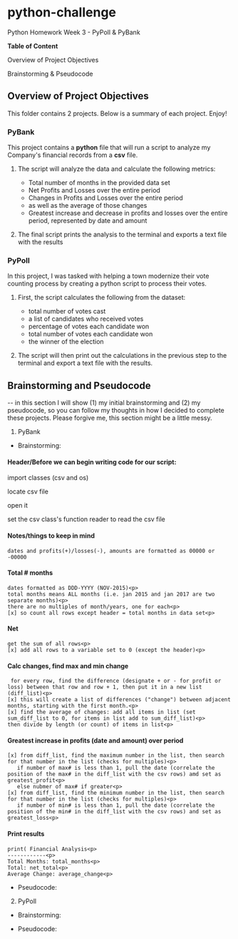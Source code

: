 # python-challenge
Python Homework Week 3 - PyPoll &amp; PyBank

**Table of Content**<p>
Overview of Project Objectives<p>
Brainstorming & Pseudocode
<p><p>
 
## Overview of Project Objectives

This folder contains 2 projects. Below is a summary of each project. Enjoy!

### PyBank 
This project contains a __python__ file that will run a script to analyze my Company's financial records from a **csv** file. 

1. The script will analyze the data and calculate the following metrics: 
   * Total number of months in the provided data set
   * Net Profits and Losses over the entire period
   * Changes in Profits and Losses over the entire period
    * as well as the average of those changes
   * Greatest increase and decrease in profits and losses over the entire period, represented by date and amount
  
2. The final script prints the analysis to the terminal and exports a text file with the results

### PyPoll
In this project, I was tasked with helping a town modernize their vote counting process by creating a python script to process their votes.

1. First, the script calculates the following from the dataset:
   * total number of votes cast
    * a list of candidates who received votes
   * percentage of votes each candidate won
   * total number of votes each candidate won
   * the winner of the election

2. The script will then print out the calculations in the previous step to the terminal and export a text file with the results.

## Brainstorming and Pseudocode
-- in this section I will show (1) my initial brainstorming and (2) my pseudocode, so you can follow my thoughts in how I decided to complete these projects. Please forgive me, this section might be a little messy.

1. PyBank
  * Brainstorming:
#### Header/Before we can begin writing code for our script:
  import classes (csv and os)<p>
  locate csv file<p>
  open it <p>
  set the csv class's function reader to read the csv file<p>
  
#### Notes/things to keep in mind
    dates and profits(+)/losses(-), amounts are formatted as 00000 or -00000
    
#### Total # months
    dates formatted as DDD-YYYY (NOV-2015)<p>
    total months means ALL months (i.e. jan 2015 and jan 2017 are two separate months)<p>
    there are no multiples of month/years, one for each<p>
    [x] so count all rows except header = total months in data set<p>
    
#### Net
    get the sum of all rows<p>
    [x] add all rows to a variable set to 0 (except the header)<p>
    
#### Calc changes, find max and min change
     for every row, find the difference (designate + or - for profit or loss) between that row and row + 1, then put it in a new list (diff_list)<p>
    [x] this will create a list of differences ("change") between adjacent months, starting with the first month.<p>
    [x] find the average of changes: add all items in list (set sum_diff_list to 0, for items in list add to sum_diff_list)<p> 
    then divide by length (or count) of items in list<p>
    
#### Greatest increase in profits (date and amount) over period
    [x] from diff_list, find the maximum number in the list, then search for that number in the list (checks for multiples)<p>
       if number of max# is less than 1, pull the date (correlate the position of the max# in the diff_list with the csv rows) amd set as greatest_profit<p>
       else nubmer of max# if greater<p>
    [x] from diff_list, find the minimum number in the list, then search for that number in the list (checks for multiples)<p>
       if number of min# is less than 1, pull the date (correlate the position of the min# in the diff_list with the csv rows) and set as greatest_loss<p>
    
#### Print results
    print( Financial Analysis<p>
    ------------<p>
    Total Months: total_months<p>
    Total: net_total<p>
    Average Change: average_change<p>

  * Pseudocode: 


2. PyPoll
  * Brainstorming:
 
  * Pseudocode:
